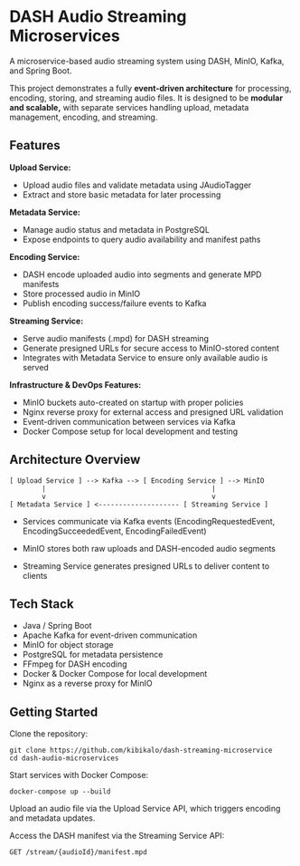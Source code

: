 # DASH Audio Streaming Microservices

A microservice-based audio streaming system using DASH, MinIO, Kafka, and Spring Boot.

This project demonstrates a fully **event-driven architecture** for processing, encoding, storing, and streaming audio files. It is designed to be **modular and scalable,** with separate services handling upload, metadata management, encoding, and streaming.

## Features

**Upload Service:**
- Upload audio files and validate metadata using JAudioTagger
- Extract and store basic metadata for later processing

**Metadata Service:**
- Manage audio status and metadata in PostgreSQL
- Expose endpoints to query audio availability and manifest paths

**Encoding Service:**
- DASH encode uploaded audio into segments and generate MPD manifests
- Store processed audio in MinIO
- Publish encoding success/failure events to Kafka

**Streaming Service:**
- Serve audio manifests (.mpd) for DASH streaming
- Generate presigned URLs for secure access to MinIO-stored content
- Integrates with Metadata Service to ensure only available audio is served

**Infrastructure & DevOps Features:**
- MinIO buckets auto-created on startup with proper policies
- Nginx reverse proxy for external access and presigned URL validation
- Event-driven communication between services via Kafka
- Docker Compose setup for local development and testing

## Architecture Overview

```
[ Upload Service ] --> Kafka --> [ Encoding Service ] --> MinIO
        |                                         |
        v                                         v
[ Metadata Service ] <-------------------- [ Streaming Service ]
```

- Services communicate via Kafka events (EncodingRequestedEvent, EncodingSucceededEvent, EncodingFailedEvent)

- MinIO stores both raw uploads and DASH-encoded audio segments

- Streaming Service generates presigned URLs to deliver content to clients

## Tech Stack
- Java / Spring Boot
- Apache Kafka for event-driven communication
- MinIO for object storage
- PostgreSQL for metadata persistence
- FFmpeg for DASH encoding
- Docker & Docker Compose for local development
- Nginx as a reverse proxy for MinIO

## Getting Started

Clone the repository:


```
git clone https://github.com/kibikalo/dash-streaming-microservice
cd dash-audio-microservices
```

Start services with Docker Compose:

```
docker-compose up --build
```
Upload an audio file via the Upload Service API, which triggers encoding and metadata updates.

Access the DASH manifest via the Streaming Service API:

```
GET /stream/{audioId}/manifest.mpd
```
